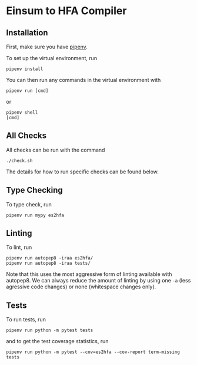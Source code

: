 # Einsum to HFA Compiler

## Installation

First, make sure you have [pipenv](https://pipenv.pypa.io/en/latest/).

To set up the virtual environment, run
```
pipenv install
```

You can then run any commands in the virtual environment with
```
pipenv run [cmd]
```
or
```
pipenv shell
[cmd]
```

## All Checks

All checks can be run with the command
```
./check.sh
```
The details for how to run specific checks can be found below.

## Type Checking

To type check, run
```
pipenv run mypy es2hfa
```

## Linting

To lint, run
```
pipenv run autopep8 -iraa es2hfa/
pipenv run autopep8 -iraa tests/
```

Note that this uses the most aggressive form of linting available with
autopep8. We can always reduce the amount of linting by using one `-a` (less
agressive code changes) or none (whitespace changes only).


## Tests

To run tests, run
```
pipenv run python -m pytest tests
```
and to get the test coverage statistics, run
```
pipenv run python -m pytest --cov=es2hfa --cov-report term-missing tests
```

